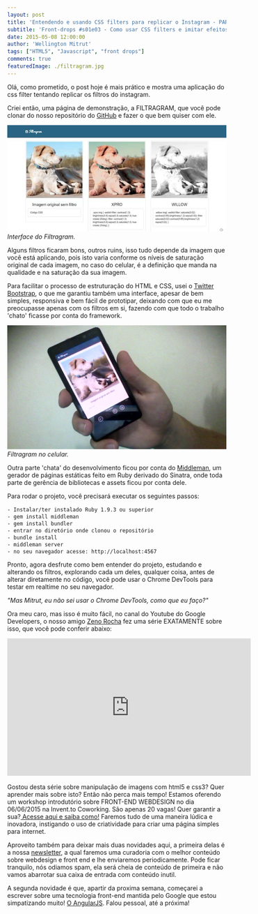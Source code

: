 ```yaml
---
layout: post
title: 'Entendendo e usando CSS filters para replicar o Instagram - PARTE 2'
subtitle: 'Front-drops #s01e03 - Como usar CSS filters e imitar efeitos como do Instagram.(continuação)'
date: 2015-05-08 12:00:00
author: 'Wellington Mitrut'
tags: ["HTML5", "Javascript", "front drops"]
comments: true
featuredImage: ./filtragram.jpg
---
```


Olá, como prometido, o post hoje é mais prático e mostra uma aplicação do css filter tentando replicar os filtros do instagram.

Criei então, uma página de demonstração, a FILTRAGRAM, que você pode clonar do nosso repositório do <a target="_blank" href="https://github.com/Wmitrut/css-filter-example">GitHub</a> e fazer o que bem quiser com ele.

![Filtragram no celular](./filtragram.jpg)
_Interface do Filtragram._

Alguns filtros ficaram bons, outros ruins, isso tudo depende da imagem que você está aplicando, pois isto varia conforme os níveis de saturação original de cada imagem, no caso do celular, é a definição que manda na qualidade e na saturação da sua imagem.

Para facilitar o processo de estruturação do HTML e CSS, usei o <a target="_blank" href="http://getbootstrap.com/">Twitter Bootstrap</a>, o que me garantiu também uma interface, apesar de bem simples, responsiva e bem fácil de prototipar, deixando com que eu me preocupasse apenas com os filtros em si, fazendo com que todo o trabalho 'chato' ficasse por conta do framework.

![Filtragram no celular.](./responsive.jpg)
_Filtragram no celular._

Outra parte 'chata' do desenvolvimento ficou por conta do <a target="_blank" href="https://middlemanapp.com/">Middleman</a>, um gerador de páginas estáticas feito em Ruby derivado do Sinatra, onde toda parte de gerência de bibliotecas e assets ficou por conta dele.

Para rodar o projeto, você precisará executar os seguintes passos:

    - Instalar/ter instalado Ruby 1.9.3 ou superior
    - gem install middleman
    - gem install bundler
    - entrar no diretório onde clonou o repositório
    - bundle install
    - middleman server
    - no seu navegador acesse: http://localhost:4567

Pronto, agora desfrute como bem entender do projeto, estudando e alterando os filtros, explorando cada um deles, qualquer coisa, antes de alterar diretamente no código, você pode usar o Chrome DevTools para testar em realtime no seu navegador.

_"Mas Mitrut, eu não sei usar o Chrome DevTools, como que eu faço?"_

Ora meu caro, mas isso é muito fácil, no canal do Youtube do Google Developers, o nosso amigo <a target="_blank" href="https://twitter.com/zenorocha">Zeno Rocha</a> fez uma série EXATAMENTE sobre isso, que você pode conferir abaixo:

<iframe width="560" height="315" src="https://www.youtube.com/embed/XUgfwYzv-WQ?list=PLOU2XLYxmsILUKyjDYUVYLeq7yyTxM_3d" frameborder="0" allowfullscreen></iframe>

Gostou desta série sobre manipulação de imagens com html5 e css3? Quer aprender mais sobre isto? Então não perca mais tempo! Estamos oferendo um workshop introdutório sobre FRONT-END WEBDESIGN no dia 06/06/2015 na Invent.to Coworking. São apenas 20 vagas! Quer garantir a sua?<a target="_blank" href="http://wmitrut.github.io/workshops/"> Acesse aqui e saiba como!</a> Faremos tudo de uma maneira lúdica e inovadora, instigando o uso de criatividade para criar uma página simples para internet.

Aproveito também para deixar mais duas novidades aqui, a primeira delas é a nossa <a target="_blank" href="http://wmitrut.github.io/newsletter/">newsletter</a>, a qual faremos uma curadoria com o melhor conteúdo sobre webdesign e front end e lhe enviaremos periodicamente. Pode ficar tranquilo, nós odiamos spam, ela será cheia de conteúdo de primeira e não vamos abarrotar sua caixa de entrada com conteúdo inutil.

A segunda novidade é que, apartir da proxima semana, começarei a escrever sobre uma tecnologia front-end mantida pelo Google que estou simpatizando muito! <a target="_blank" href="https://angularjs.org/">O AngularJS</a>. Falou pessoal, até a próxima!
